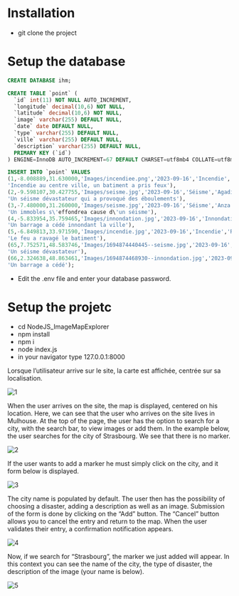 # Installation

- git clone the project

# Setup the database

```sql 
CREATE DATABASE ihm;

CREATE TABLE `point` (
  `id` int(11) NOT NULL AUTO_INCREMENT,
  `longitude` decimal(10,6) NOT NULL,
  `latitude` decimal(10,6) NOT NULL,
  `image` varchar(255) DEFAULT NULL,
  `date` date DEFAULT NULL,
  `type` varchar(255) DEFAULT NULL,
  `ville` varchar(255) DEFAULT NULL,
  `description` varchar(255) DEFAULT NULL,
  PRIMARY KEY (`id`)
) ENGINE=InnoDB AUTO_INCREMENT=67 DEFAULT CHARSET=utf8mb4 COLLATE=utf8mb4_general_ci;

INSERT INTO `point` VALUES
(1,-8.008889,31.630000,'Images/incendiee.png','2023-09-16','Incendie','Marrakech',
'Incendie au centre ville, un batiment a pris feux'),
(2,-9.598107,30.427755,'Images/seisme.jpg','2023-09-16','Séisme','Agadir',
'Un séisme dévastateur qui a provoqué des éboulements'),
(3,-7.480000,31.260000,'Images/seisme.jpg','2023-09-16','Séisme','Anza',
'Un immobles s\'effondrea cause d\'un séisme'),
(4,-5.833954,35.759465,'Images/innondation.jpg','2023-09-16','Innondation','Tanger',
'Un barrage a cédé innondant la ville'),
(5,-6.849813,33.971590,'Images/incendie.jpg','2023-09-16','Incendie','Rabat',
'Le feu a ravagé le batiment'),
(65,7.752571,48.583746,'Images/1694874440445--seisme.jpg','2023-09-16','Séismes','Strasbourg',
'Un séisme dévastateur'),
(66,2.324638,48.863461,'Images/1694874468930--innondation.jpg','2023-09-16','Inondations','Paris',
'Un barrage a cédé');
```

- Edit the .env file and enter your database password.

# Setup the projetc

- cd NodeJS_ImageMapExplorer
- npm install
- npm i
- node index.js
- in your navigator type 127.0.0.1:8000

Lorsque l’utilisateur arrive sur le site, la carte est affichée, centrée sur sa
localisation.

![1](https://github.com/YassineProDev/NodeJS_ImageMapExplorer/assets/120946916/6bd19427-d467-46ec-85fa-343d0b3c7216)

When the user arrives on the site, the map is displayed, centered on his
location.
Here, we can see that the user who arrives on the site lives in Mulhouse.
At the top of the page, the user has the option to search for a city, with the
search bar, to view images or add them.
In the example below, the user searches for the city of Strasbourg.
We see that there is no marker.


![2](https://github.com/YassineProDev/NodeJS_ImageMapExplorer/assets/120946916/b51dbaa1-25c6-47a9-b0b0-7f1cf45f754a)

If the user wants to add a marker he must simply click on the city, and it
form below is displayed.

![3](https://github.com/YassineProDev/NodeJS_ImageMapExplorer/assets/120946916/703b432e-11ee-429b-8f73-68969669183a)

The city name is populated by default.
The user then has the possibility of choosing a disaster, adding a
description as well as an image.
Submission of the form is done by clicking on the “Add” button.
The “Cancel” button allows you to cancel the entry and return to the map.
When the user validates their entry, a confirmation notification appears.

![4](https://github.com/YassineProDev/NodeJS_ImageMapExplorer/assets/120946916/f996fa97-98f8-4152-9ea5-466acf6a9cd8)

Now, if we search for “Strasbourg”, the marker we just added will appear. In this context you can see the name of the city, the type of disaster, the description of the image (your name is below).

![5](https://github.com/YassineProDev/NodeJS_ImageMapExplorer/assets/120946916/bf10f19c-991e-4856-9fa1-8a15e2759246)





